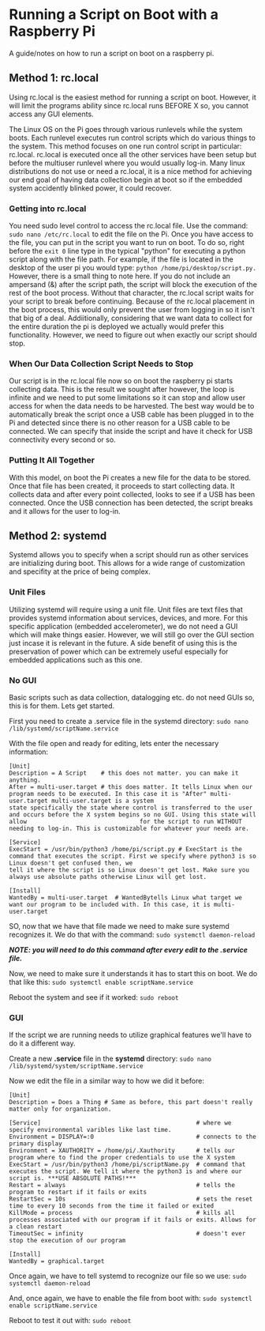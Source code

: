 # Running a Script on Boot with a Raspberry Pi #
A guide/notes on how to run a script on boot on a raspberry pi.

## Method 1: rc.local ##
Using rc.local is the easiest method for running a script on boot. However, it will limit the programs ability since rc.local runs BEFORE X
so, you cannot access any GUI elements.

The Linux OS on the Pi goes through various runlevels while the system boots. Each runlevel executes run control scripts which do various things to the system.
This method focuses on one run control script in particular: rc.local. rc.local is executed once all the other services have been setup but before the multiuser runlevel
where you would usually log-in. Many linux distributions do not use or need a rc.local, it is a nice method for achieving our end goal of having data collection begin at
boot so if the embedded system accidently blinked power, it could recover.

### Getting into rc.local ###
You need sudo level control to access the rc.local file. Use the command: ```sudo nano /etc/rc.local``` to edit the file on the Pi. Once you have access to the file,
you can put in the script you want to run on boot. To do so, right before the ```exit 0``` line type in the typical "python" for executing a python script along with
the file path. For example, if the file is located in the desktop of the user pi you would type: ```python /home/pi/desktop/script.py.``` However, there is a small
thing to note here. If you do not include an ampersand (&) after the script path, the script will block the execution of the rest of the boot process. Without
that character, the rc.local script waits for your script to break before continuing. Because of the rc.local placement in the boot process, this would only prevent
the user from logging in so it isn't that big of a deal. Addiitionally, considering that we want data to collect for the entire duration the pi is deployed we actually
would prefer this functionality. However, we need to figure out when exactly our script should stop.

### When Our Data Collection Script Needs to Stop ###
Our script is in the rc.local file now so on boot the raspberry pi starts collecting data. This is the result we sought after however, the loop is infinite and we need
to put some limitations so it can stop and allow user access for when the data needs to be harvested. The best way would be to automatically break the script once a USB
cable has been plugged in to the Pi and detected since there is no other reason for a USB cable to be connected. We can specify that inside the script and have it check
for USB connectivity every second or so.

### Putting It All Together ###
With this model, on boot the Pi creates a new file for the data to be stored. Once that file has been created, it proceeds to start collecting data. It collects data and
after every point collected, looks to see if a USB has been connected. Once the USB connection has been detected, the script breaks and it allows for the user to log-in.

## Method 2: systemd ##
Systemd allows you to specify when a script should run as other services are initializing during boot. This allows for a wide range of customization and specifity at the price of being complex.

### Unit Files ###
Utilizing systemd will require using a unit file. Unit files are text files that provides systemd information about services, devices, and more. For this specific application (embedded accelerometer), we do not need a GUI which will make things easier. However, we will still go over the GUI section just incase it is relevant in the future. A side benefit of using this is the preservation of power which can be extremely useful especially for embedded applications such as this one.

### No GUI ###
Basic scripts such as data collection, datalogging etc. do not need GUIs so, this is for them. Lets get started.

First you need to create a .service file in the systemd directory: ```sudo nano /lib/systemd/scriptName.service```

With the file open and ready for editing, lets enter the necessary information:
```
[Unit]
Description = A Script    # this does not matter. you can make it anything.
After = multi-user.target # this does matter. It tells Linux when our program needs to be executed. In this case it is "After" multi-user.target multi-user.target is a system                                state specifically the state where control is transferred to the user and occurs before the X system begins so no GUI. Using this state will allow                                for the script to run WITHOUT needing to log-in. This is customizable for whatever your needs are.

[Service]
ExecStart = /usr/bin/python3 /home/pi/script.py # ExecStart is the command that executes the script. First we specify where python3 is so Linux doesn't get confused then, we                                                        tell it where the script is so Linux doesn't get lost. Make sure you always use absolute paths otherwise Linux will get lost.

[Install]
WantedBy = multi-user.target  # WantedBytells Linux what target we want our program to be included with. In this case, it is multi-user.target
 ```
 SO, now that we have that file made we need to make sure systemd recognizes it. We do that with the command: ```sudo systemctl daemon-reload```
 
 ***NOTE: you will need to do this command after every edit to the .service file.***
 
 Now, we need to make sure it understands it has to start this on boot. We do that like this: ```sudo systemctl enable scriptName.service```
 
 Reboot the system and see if it worked: ```sudo reboot```

### GUI ###
If the script we are running needs to utilize graphical features we'll have to do it a different way.

Create a new __.service__ file in the __systemd__ directory: ```sudo nano /lib/systemd/system/scriptName.service```

Now we edit the file in a similar way to how we did it before:
```
[Unit]
Description = Does a Thing # Same as before, this part doesn't really matter only for organization.

[Service]                                            # where we specify environmental varibles like last time.
Environment = DISPLAY=:0                             # connects to the primary display
Environment = XAUTHORITY = /home/pi/.Xauthority      # tells our program where to find the proper credentials to use the X system
ExecStart = /usr/bin/python3 /home/pi/scriptName.py  # command that executes the script. We tell it where the python3 is and where our script is. ***USE ABSOLUTE PATHS!***
Restart = always                                     # tells the program to restart if it fails or exits
RestartSec = 10s                                     # sets the reset time to every 10 seconds from the time it failed or exited
KillMode = process                                   # kills all processes associated with our program if it fails or exits. Allows for a clean restart
TimeoutSec = infinity                                # doesn't ever stop the execution of our program

[Install]
WantedBy = graphical.target
```
Once again, we have to tell systemd to recognize our file so we use: ```sudo systemctl daemon-reload```

And, once again, we have to enable the file from boot with: ```sudo systemctl enable scriptName.service```

Reboot to test it out with: ```sudo reboot```
